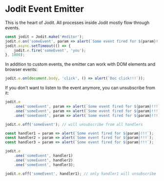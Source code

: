 # Jodit Event Emitter

This is the heart of Jodit. All processes inside Jodit mostly flow through events.

```js
const jodit = Jodit.make('#editor');
jodit.e.on('someEvent', param => alert(`Some event fired for ${param}!!!`));
jodit.async.setTimeout(() => {
	jodit.e.fire('someEvent', 'you');
}, 1000);
```

In addition to custom events, the emitter can work with DOM elements and browser events:

```js
jodit.e.on(document.body, 'click', () => alert(`Doc click!!!`));
```

If you don't want to listen to the event anymore, you can unsubscribe from it:

```js
jodit.e
	.one('someEvent', param => alert(`Some event fired for ${param}!!!`))
	.one('someEvent', param => alert(`Some event fired for ${param}!!!`))
	.one('someEvent', param => alert(`Some event fired for ${param}!!!`));

jodit.e.off('someEvent'); // will unsubscribe from all handlers
```

```js
const handler1 = param => alert(`Some event fired for ${param}!!!`);
const handler2 = param => alert(`Some event fired for ${param}!!!`);
const handler3 = param => alert(`Some event fired for ${param}!!!`);

jodit.e
	.one('someEvent', handler1)
	.one('someEvent', handler2)
	.one('someEvent', handler3);

jodit.e.off('someEvent', handler1); // only handler1 will unsubscribe
```
